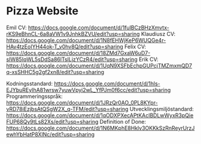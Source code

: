 # Pizza Website

Emil CV: https://docs.google.com/document/d/1fulBCzBHzXmvtx-rKS9eBhnCL-6a8aVW1v9JnhkBZVU/edit?usp=sharing
Klaudiusz CV: https://docs.google.com/document/d/1N8fEHWjKeP6WUQGe4r-HAv4tzEoIYH44ok-T_v0hv8Q/edit?usp=sharing
Felix CV: https://docs.google.com/document/d/18ZMd7GxaW6uD7-sIW85IqWL5sDdSa86lTsILjzYCzR4/edit?usp=sharing
Erik CV: https://docs.google.com/document/d/1UqN9XSFbEchpGUPcjTMZmxmQD7q-xsSHHC5g2gf2xn8/edit?usp=sharing

Kodningsstandard: https://docs.google.com/document/d/1hls-EJYbuREyIhA81wrsw7yuwVpyi2wL_YfPJm0f6cc/edit?usp=sharing
Programmeringsspråk: https://docs.google.com/document/d/1JRzQr0AO_0PL8KYpr-vRD78iEzjbsAtQSgW2X_q-TFM/edit?usp=sharing
Utvecklingsmiljöstandard: https://docs.google.com/document/d/1qODXPXecAPtKAclBDLwWyxR3pQieFUP68Qy9tLs82Xs/edit?usp=sharing
Definition of Done: https://docs.google.com/document/d/1N6MKphE8Hklv3OKKkSzRnReyrUrzJewhYbHatP8XlNc/edit?usp=sharing
